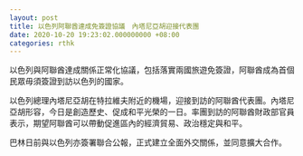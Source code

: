 ```yaml
---
layout: post
title: 以色列阿聯酋達成免簽證協議　內塔尼亞胡迎接代表團
date: 2020-10-20 19:23:02.000000000 +08:00
categories: rthk
---
```


以色列與阿聯酋達成關係正常化協議，包括落實兩國旅遊免簽證，阿聯酋成為首個民眾毋須簽證到訪以色列的國家。

以色列總理內塔尼亞胡在特拉維夫附近的機場，迎接到訪的阿聯酋代表團。內塔尼亞胡形容，今日是創造歷史、促成和平光榮的一日。率團到訪的阿聯酋財政部官員表示，期望阿聯酋可以帶動促進區內的經濟貿易、政治穩定與和平。

巴林日前與以色列亦簽署聯合公報，正式建立全面外交關係，並同意擴大合作。
